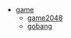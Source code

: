 <!-- docs/_sidebar.md -->

* [game](/static-res/html/game/)
   * [game2048](/static-res/html/game/game2048)
   * [gobang](/static-res/html/game/gobang)
